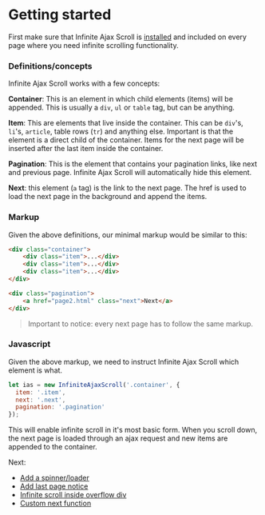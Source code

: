 Getting started
===============

First make sure that Infinite Ajax Scroll is [installed](00_installation.md) and included on every page where you need infinite scrolling functionality.

### Definitions/concepts

Infinite Ajax Scroll works with a few concepts:

**Container**: This is an element in which child elements (items) will be appended. This is usually a `div`, `ul` or `table` tag, but can be anything. 

**Item**: This are elements that live inside the container. This can be `div`'s, `li`'s, `article`, table rows (`tr`) and anything else. Important is that the element is a direct child of the container. Items for the next page will be inserted after the last item inside the container.

**Pagination**: This is the element that contains your pagination links, like next and previous page. Infinite Ajax Scroll will automatically hide this element.

**Next**: this element (`a` tag) is the link to the next page. The href is used to load the next page in the background and append the items.

### Markup

Given the above definitions, our minimal markup would be similar to this:

```html
<div class="container">
    <div class="item">...</div>
    <div class="item">...</div>
    <div class="item">...</div>
</div>

<div class="pagination">
    <a href="page2.html" class="next">Next</a>
</div>
```

<!--
<iframe src="https://codesandbox.io/embed/vanilla" style="width:100%; height:500px; border:0; border-radius: 4px; overflow:hidden;" sandbox="allow-modals allow-forms allow-popups allow-scripts allow-same-origin"></iframe><iframe src="https://codesandbox.io/embed/vanilla" style="width:100%; height:500px; border:0; border-radius: 4px; overflow:hidden;" sandbox="allow-modals allow-forms allow-popups allow-scripts allow-same-origin"></iframe>
-->

> Important to notice: every next page has to follow the same markup.


### Javascript

Given the above markup, we need to instruct Infinite Ajax Scroll which element is what.

```js
let ias = new InfiniteAjaxScroll('.container', {
  item: '.item',
  next: '.next',
  pagination: '.pagination'
});
```

This will enable infinite scroll in it's most basic form. When you scroll down, the next page is loaded through an ajax request and new items are appended to the container.

Next:

- [Add a spinner/loader](00_installation.md)
- [Add last page notice](00_installation.md)
- [Infinite scroll inside overflow div](00_installation.md)
- [Custom next function](00_installation.md)
